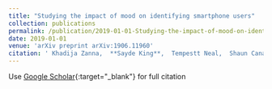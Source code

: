 ```yaml
---
title: "Studying the impact of mood on identifying smartphone users"
collection: publications
permalink: /publication/2019-01-01-Studying-the-impact-of-mood-on-identifying-smartphone-users
date: 2019-01-01
venue: 'arXiv preprint arXiv:1906.11960'
citation: ' Khadija Zanna,  **Sayde King**,  Tempestt Neal,  Shaun Canavan, &quot;Studying the impact of mood on identifying smartphone users.&quot; In the proceedings of arXiv preprint arXiv:1906.11960, 2019.'
---
```

Use [Google Scholar](https://scholar.google.com/scholar?q=Studying+the+impact+of+mood+on+identifying+smartphone+users){:target="_blank"} for full citation
